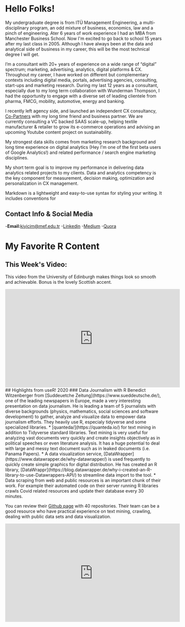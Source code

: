 



# Hello Folks!
My  undergraduate degree is from ITÜ Management Engineering, a multi-disciplinary program, an odd mixture of business, economics, law and a pinch of engineering. Ater 6 years of work experience I had an MBA from Manchester Business School. Now I'm excited to go back to school 15 years after my last class in 2005. Although I have always been at the data and analytical side of business in my career, this will be the most technical degree I will get. 

I’m a consultant with 20+ years of experience on a wide range of “digital” spectrum; marketing, advertising, analytics, digital platforms & CX. Throughout my career, I have worked on different but complementary contexts including digital media, portals, advertising agencies, consulting, start-ups and marketing research. During my last 12 years as a consultant, especially due to my long term collaboration with Wunderman Thompson, I had the opportunity to engage with a diverse set of leading clientele from pharma, FMCG, mobility, automotive, energy and banking.

I recently left agency side, and launched an independent CX consultancy, [Co-Partners](https://www.linkedin.com/company/co-partnersco) with my long time friend and business partner. We are currently consulting a VC backed SAAS scale-up, helping textile manufacturer & retailer to grow its e-commerce operations and  advising an upcoming Youtube content project on sustainability. 

My strongest data skills comes from marketing research background and long time experience on digital analytics (Hey I'm one of the first beta users of Google Analytics!) and related performance / search engine marketing disciplines.  

My short term goal is to improve my performance in delivering data analytics related projects to my clients. Data and analytics competency is the key component for measurement, decision making, optimization and personalization in CX management.



Markdown is a lightweight and easy-to-use syntax for styling your writing. It includes conventions for


## Contact Info & Social Media
-**Email:**[kiyicim@mef.edu.tr](mailto:kiyicim@mef.edu.tr)
-[Linkedin](https://www.linkedin.com/in/cagataykiyici/)
-[Medium](https://www.linkedin.com/in/cagataykiyici/)
-[Quora](https://www.quora.com/profile/Cagatay-Kiyici)

# My Favorite R Content
## This Week's Video: 
This video from the University of Edinburgh makes things look so smooth and achievable. Bonus is the lovely Scottish accent.
<iframe width="560" height="315" src="https://www.youtube.com/embed/ANMuuq502rE" frameborder="0" allow="accelerometer; autoplay; clipboard-write; encrypted-media; gyroscope; picture-in-picture" allowfullscreen></iframe>
## Highlights from  useR! 2020
### Data Journalism with R
Benedict Witzenberger from [Suddeuetche Zeitung](https://www.sueddeutsche.de/), one of the leading newspapers in Europe, made a very interesting presentation on data journalism. He is leading a team of 5 journalists with diverse backgrounds (physics, mathematics, social sciences and software development) to gather, analyze and visualize data to empower data journalism efforts. 
They heavily use R, especialy tidyverse and some specialized libraries.
 * [quanteda/](https://quanteda.io/) for text mining in addition to Tidyverse standard libraries. Text mining is very useful for analyzing vast documents very quickly and create insights objectively as in political speeches or even literature analysis. It has a huge potential to deal with large and messy text document such as in leaked documents (i.e. Panama Papers).
 * A data visualization service, [DataWrapper](https://www.datawrapper.de/why-datawrapper/) is used frequently to quickly create simple graphics for digital distribution. He has created an R library, [DataWrappr](https://blog.datawrapper.de/why-i-created-an-R-library-to-use-Datawrappers-API/) to streamline data import to the tool. 
 * Data scraping from web and public resources is an important chunk of their work. For example their automated code on their server running R libraries  crawls Covid related resources and update their database every 30 minutes. 

You can review their [Github page](https://github.com/sueddeutsche) with 40 repositories. Their team can be a good resource who have practical experience on text mining, crawling, dealing with public data sets and data visualization.
<iframe width="560" height="315" src="https://www.youtube.com/embed/1bmdHy5vtfY" frameborder="0" allow="accelerometer; autoplay; clipboard-write; encrypted-media; gyroscope; picture-in-picture" allowfullscreen></iframe>

